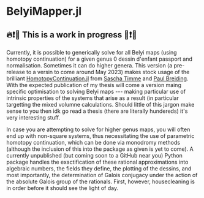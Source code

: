 # BelyiMapper.jl
## 🔥❗🚨 __This is a work in progress__ 🚨❗🔥

Currently, it is possible to generically solve for all Belyi maps (using homotopy continuation) for a given genus 0 dessin d'enfant passport and normalisation. Sometimes it can do higher genera. This version (a pre-release to a versin to come around May 2023) makes stock usage of the brilliant [HomotopyContinuation.jl](https://github.com/JuliaHomotopyContinuation/HomotopyContinuation.jl) from [Sascha Timme](https://www.saschatimme.com/about) and [Paul Breiding](https://pbrdng.github.io/index.html). With the expected publication of my thesis will come a version maing specific optimisation to solving Belyi maps --- making particular use of intrinsic properties of the systems that arise as a result (in particular targetting the mixed volumne calculations. Should little of this jargon make sense to you then idk go read a thesis (there are literally hundereds) it's very interesting stuff.

In case you are attempting to solve for higher genus maps, you will often end up with non-square systems, thus necessitating the use of parametric homotopy continuation, which can be done via monodromy methods (although the inclusion of this into the package as given is yet to come). A currently unpublished (but coming soon to a GitHub near you) Python package handles the exactification of these rational approximations into algebraic numbers, the fields they define, the plotting of the dessins, and most importantly, the determination of Galois conjugacy under the action of the absolute Galois group of the rationals. First, however, housecleaning is in order before it should see the light of day.
